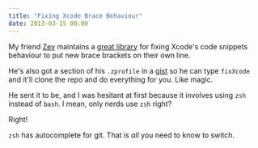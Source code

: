 ```yaml
---
title: "Fixing Xcode Brace Behaviour"
date: 2013-03-15 00:00
---
```


<import><p>My friend <a href="https://alpha.app.net/zev">Zev</a> maintains a <a href="https://github.com/ZevEisenberg/ios-convenience">great library</a> for fixing Xcode's code snippets behaviour to put new brace brackets on their own line. </p>

<p>He's also got a section of his <code>.zprofile</code> in a <a href="https://gist.github.com/ZevEisenberg/5167026">gist</a> so he can type <code>fixXcode</code> and it'll clone the repo and do everything for you. Like magic.</p>

<p>He sent it to be, and I was hesitant at first because it involves using <code>zsh</code> instead of <code>bash</code>. I mean, only nerds use <code>zsh</code> right?</p>

<p>Right!</p>

<p><code>zsh</code> has autocomplete for git. That is <em>all</em> you need to know to switch. </p></import>

<!-- more -->

